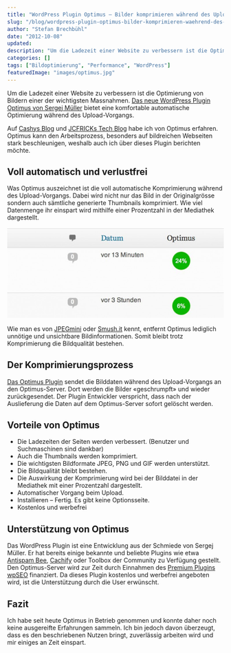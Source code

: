 ```yaml
---
title: "WordPress Plugin Optimus ­– Bilder komprimieren während des Upload-Vorgangs"
slug: "/blog/wordpress-plugin-optimus-bilder-komprimieren-waehrend-des-upload-vorgangs"
author: "Stefan Brechbühl"
date: "2012-10-08"
updated:
description: "Um die Ladezeit einer Website zu verbessern ist die Optimierung von Bildern einer der wichtigsten Massnahmen. Das neue WordPress Plugin Optimus von Sergej Müller bietet eine komfortable automatische Optimierung während des Upload-Vorgangs."
categories: []
tags: ["Bildoptimierung", "Performance", "WordPress"]
featuredImage: "images/optimus.jpg"
---
```

Um die Ladezeit einer Website zu verbessern ist die Optimierung von Bildern einer der wichtigsten Massnahmen. [Das neue WordPress Plugin Optimus von Sergej Müller](http://wordpress.org/plugins/optimus/ "WP Plugin Optimus auf wordpress.org") bietet eine komfortable automatische Optimierung während des Upload-Vorgangs.

Auf [Cashys Blog](http://stadt-bremerhaven.de/optimus-bilder-fuer-blogs-optimieren/ "stadt-bremerhaven.de Tech Blog") und [JCFRICKs Tech Blog](http://www.ifrick.ch/2012/10/optimus-wordpress-plugin-bilder-automatisch-optimieren/ "ifrick.ch Tech Blog") habe ich von Optimus erfahren. Optimus kann den Arbeitsprozess, besonders auf bildreichen Webseiten stark beschleunigen, weshalb auch ich über dieses Plugin berichten möchte.

## Voll automatisch und verlustfrei

Was Optimus auszeichnet ist die voll automatische Komprimierung während des Upload-Vorgangs. Dabei wird nicht nur das Bild in der Originalgrösse sondern auch sämtliche generierte Thumbnails komprimiert. Wie viel Datenmenge ihr einspart wird mithilfe einer Prozentzahl in der Mediathek dargestellt.

![Optimus Anzeige der Komprimierung in der Mediathek](images/optimus-komprimierung-750x313.jpg "Optimus Komprimierung")

Wie man es von [JPEGmini](https://www.jpegmini.com "JPEGmini Website") oder [Smush.it](http://www.smushit.com/ysmush.it/ "Smush.it Website") kennt, entfernt Optimus lediglich unnötige und unsichtbare Bildinformationen. Somit bleibt trotz Komprimierung die Bildqualität bestehen.

## Der Komprimierungsprozess

[Das Optimus Plugin](http://wordpress.org/plugins/optimus/ "WP Plugin Optimus auf wordpress.org") sendet die Bilddaten während des Upload-Vorgangs an den Optimus-Server. Dort werden die Bilder «geschrumpft» und wieder zurückgesendet. Der Plugin Entwickler verspricht, dass nach der Auslieferung die Daten auf dem Optimus-Server sofort gelöscht werden.

## Vorteile von Optimus

- Die Ladezeiten der Seiten werden verbessert. (Benutzer und Suchmaschinen sind dankbar)
- Auch die Thumbnails werden komprimiert.
- Die wichtigsten Bildformate JPEG, PNG und GIF werden unterstützt.
- Die Bildqualität bleibt bestehen.
- Die Auswirkung der Komprimierung wird bei der Bilddatei in der Mediathek mit einer Prozentzahl dargestellt.
- Automatischer Vorgang beim Upload.
- Installieren – Fertig. Es gibt keine Optionsseite.
- Kostenlos und werbefrei

## Unterstützung von Optimus

Das WordPress Plugin ist eine Entwicklung aus der Schmiede von Sergej Müller. Er hat bereits einige bekannte und beliebte Plugins wie etwa [Antispam Bee](http://wordpress.org/plugins/antispam-bee/ "WP Plugin Antispam Bee"), [Cachify](http://wordpress.org/plugins/cachify/ "WP Plugin Cachify") oder Toolbox der Community zu Verfügung gestellt. Den Optimus-Server wird zur Zeit durch Einnahmen des [Premium Plugins wpSEO](http://wpseo.de/ "Website zu wpSEO") finanziert. Da dieses Plugin kostenlos und werbefrei angeboten wird, ist die Unterstützung durch die User erwünscht.

## Fazit

Ich habe seit heute Optimus in Betrieb genommen und konnte daher noch keine ausgereifte Erfahrungen sammeln. Ich bin jedoch davon überzeugt, dass es den beschriebenen Nutzen bringt, zuverlässig arbeiten wird und mir einiges an Zeit einspart.
